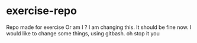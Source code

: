 # exercise-repo
Repo made for exercise
Or am I ?
I am changing this.
It should be fine now.
I would like to change some things, using gitbash.
oh stop it you
